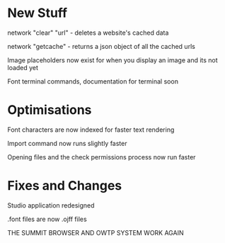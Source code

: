 # New Stuff

network "clear" "url" - deletes a website's cached data

network "getcache" - returns a json object of all the cached urls

Image placeholders now exist for when you display an image and its not loaded yet

Font terminal commands, documentation for terminal soon



# Optimisations

Font characters are now indexed for faster text rendering

Import command now runs slightly faster

Opening files and the check permissions process now run faster



# Fixes and Changes

Studio application redesigned

.font files are now .ojff files

THE SUMMIT BROWSER AND OWTP SYSTEM WORK AGAIN
